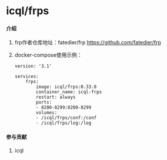 # icql/frps

#### 介绍
1. frp作者仓库地址：fatedier/frp https://github.com/fatedier/frp

2. docker-compose使用示例：
    ``` shell
    version: '3.1'

    services:
		frps:
			image: icql/frps:0.33.0
			container_name: icql-frps
			restart: always
			ports:
			- 8200-8299:8200-8299
			volumes:
			- /icql/frps/conf:/conf
			- /icql/frps/log:/log
    ```
    
#### 参与贡献
1. icql